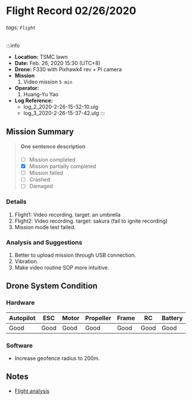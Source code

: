 # Flight Record 02/26/2020
###### tags: `Flight`

:::info
- **Location:** TSMC lawn
- **Date:** Feb. 26, 2020 15:30 (UTC+8)
- **Drone:** F330 with Pixhawk4 rev + Pi camera
- **Mission**
    1. Video mission `5 min`
- **Operator:**
    1. Huang-Yu Yao
- **Log Reference:** 
    * log_2_2020-2-26-15-32-10.ulg
    * log_3_2020-2-26-15-37-42.ulg
:::

## Mission Summary
> 
> #### One sentence description
> - [ ] Mission completed
> - [x] Mission partially completed
> - [ ] Mission failed
> - [ ] Crashed
> - [ ] Damaged
>
### Details
1. Flight1: Video recording. target: an umbrella
2. Flight2: Video recording. target: sakura (fail to ignite recording)
3. Mission mode test failed.

### Analysis and Suggestions
1. Better to upload mission through USB connection.
2. Vibration.
3. Make video routine SOP more intuitive.


## Drone System Condition

### Hardware
| Autopilot | ESC    | Motor   | Propeller | Frame  | RC    | Battery |
| --------- | ------ | ------- | --------- | ------ | ----- | ------- |
| Good      | Good   | Good    | Good      | Good   | Good  | Good    |

### Software
* Increase geofence radius to 200m.

## Notes
* [Flight analysis](https://logs.px4.io/plot_app?log=d63cb88d-5062-4ad8-ab93-2f86307effde)
